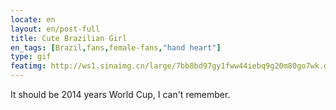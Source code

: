 ```yaml
---
locate: en
layout: en/post-full
title: Cute Brazilian Girl
en_tags: [Brazil,fans,female-fans,"hand heart"]
type: gif
featimg: http://ws1.sinaimg.cn/large/7bb8bd97gy1fww44iebq9g20m80go7wk.gif
---
```


It should be 2014 years World Cup, I can't remember.